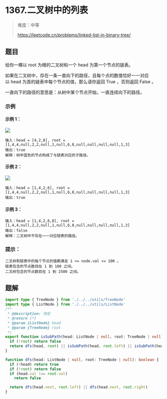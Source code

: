 # 1367.二叉树中的列表

> 难度：中等
>
> https://leetcode.cn/problems/linked-list-in-binary-tree/

## 题目

给你一棵以 root 为根的二叉树和一个 head 为第一个节点的链表。

如果在二叉树中，存在一条一直向下的路径，且每个点的数值恰好一一对应以 head 为首的链表中每个节点的值，那么请你返回 True ，否则返回 False 。

一直向下的路径的意思是：从树中某个节点开始，一直连续向下的路径。

### 示例

#### 示例 1：

![](https://assets.leetcode-cn.com/aliyun-lc-upload/uploads/2020/02/29/sample_1_1720.png)
```
输入：head = [4,2,8], root = [1,4,4,null,2,2,null,1,null,6,8,null,null,null,null,1,3]
输出：true
解释：树中蓝色的节点构成了与链表对应的子路径。
```

#### 示例 2：

![](https://assets.leetcode-cn.com/aliyun-lc-upload/uploads/2020/02/29/sample_2_1720.png)

```
输入：head = [1,4,2,6], root = [1,4,4,null,2,2,null,1,null,6,8,null,null,null,null,1,3]
输出：true
```

#### 示例 3：

```
输入：head = [1,4,2,6,8], root = [1,4,4,null,2,2,null,1,null,6,8,null,null,null,null,1,3]
输出：false
解释：二叉树中不存在一一对应链表的路径。
```

### 提示：

```
二叉树和链表中的每个节点的值都满足 1 <= node.val <= 100 。
链表包含的节点数目在 1 到 100 之间。
二叉树包含的节点数目在 1 到 2500 之间。
```

## 题解

```ts
import type { TreeNode } from './../../utils/TreeNode'
import type { ListNode } from './../../utils/ListNode'
/**
 * @description: 待定
 * @return {*}
 * @param {ListNode} head
 * @param {TreeNode} root
 */
export function isSubPath(head: ListNode | null, root: TreeNode | null): boolean {
  if (!root) return false
  return dfs(head, root) || isSubPath(head, root.left) || isSubPath(head, root.right)
}

function dfs(head: ListNode | null, root: TreeNode | null): boolean {
  if (!head) return true
  if (!root) return false
  if (head.val !== root.val)
    return false

  return dfs(head.next, root.left) || dfs(head.next, root.right)
}
```
